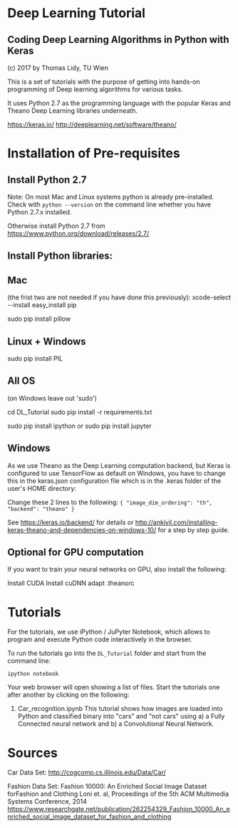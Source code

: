 # Deep Learning Tutorial
## Coding Deep Learning Algorithms in Python with Keras

(c) 2017 by Thomas Lidy, TU Wien

This is a set of tutorials with the purpose of getting into hands-on programming of Deep learning algorithms for
various tasks.

It uses Python 2.7 as the programming language with the popular Keras and Theano Deep Learning libraries underneath.

https://keras.io/
http://deeplearning.net/software/theano/


# Installation of Pre-requisites

## Install Python 2.7

Note: On most Mac and Linux systems python is already pre-installed. Check with `python --version` on the command line whether you have Python 2.7.x installed.

Otherwise install Python 2.7 from https://www.python.org/download/releases/2.7/

## Install Python libraries:

## Mac 
(the frist two are not needed if you have done this previously):
xcode-select --install
easy_install pip 

sudo pip install pillow

## Linux + Windows

sudo pip install PIL

## All OS
(on Windows leave out 'sudo')

cd DL_Tutorial
sudo pip install -r requirements.txt

sudo pip install ipython
or
sudo pip install jupyter

## Windows

As we use Theano as the Deep Learning computation backend, but Keras is configured to use TensorFlow as default on Windows, you have to change this in the keras.json configuration file which is in the .keras folder of the user's HOME directory:

Change these 2 lines to the following:
`{
    "image_dim_ordering": "th",
    "backend": "theano"
}`

See https://keras.io/backend/ for details or http://ankivil.com/installing-keras-theano-and-dependencies-on-windows-10/ for a step by step guide.

## Optional for GPU computation

If you want to train your neural networks on GPU, also install the following:

Install CUDA
Install cuDNN
adapt .theanorc


# Tutorials

For the tutorials, we use iPython / JuPyter Notebook, which allows to program and execute Python code interactively in the browser.

To run the tutorials go into the `DL_Tutorial` folder and start from the command line:

`ipython notebook`

Your web browser will open showing a list of files. Start the tutorials one after another by clicking on the following:

1. Car_recognition.ipynb
   This tutorial shows how images are loaded into Python and classified binary into "cars" and "not cars" using
   a) a Fully Connected neural network and b) a Convolutional Neural Network.



# Sources

Car Data Set:
http://cogcomp.cs.illinois.edu/Data/Car/

Fashion Data Set:
Fashion 10000: An Enriched Social Image Dataset forFashion and Clothing
Loni et. al, Proceedings of the 5th ACM Multimedia Systems Conference, 2014
https://www.researchgate.net/publication/262254329_Fashion_10000_An_enriched_social_image_dataset_for_fashion_and_clothing